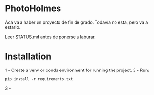# PhotoHolmes

Acá va a haber un proyecto de fin de grado. Todavía no esta, pero va a estarlo.

Leer STATUS.md antes de ponerse a laburar.

# Installation
1 - Create a venv or conda environment for running the project.
2 - Run:

    pip install -r requirements.txt

3 - 